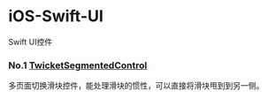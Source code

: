 # iOS-Swift-UI
Swift UI控件

### No.1 [TwicketSegmentedControl](https://github.com/twicketapp/TwicketSegmentedControl)
多页面切换滑块控件，能处理滑块的惯性，可以直接将滑块甩到到另一侧。
